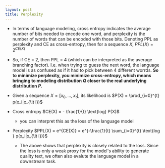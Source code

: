 ```yaml
---
layout: post
title: Perplexity
---
```


* In terms of language modeling, cross entropy indicates the average number of bits needed to encode one word, and perplexity is the number of words that can be encoded with those bits. Denoting PPL as perplexity and CE as cross-entropy, then for a sequence $X$, $PPL(X)  = 2^{CE(X)}$

* So, if CE = 2, then PPL = 4 (which can be interpreted as the average branching factor). I.e. when trying to guess the next word, the language model is as confused as if it had to pick between 4 different worrds. **So to minimize perplexity, you minimize cross-entropy, which means bringing to modeling distribution $Q$ closer to the real underlying distribution $P$.** 

* Given a sequence $X = [x_0, \ldots, x_t]$, its likelihood is $P(X) = \prod_{i=0}^{t} p(x_i|x_{\lt i})$
* Cross entropy $CE(X) = - \frac{1}{t} \text{log} P(X)$
	* you can interpret this as the loss of the language model 
* Perplexity $PPL(X) = e^{CE(X)} = e^{-\frac{1}{t} \sum_{i=0}^{t} \text{log } p(x_i|x_{\lt i})}$
	* The above shows that perplexity is closely related to the loss. Since the loss is only a weak proxy for the model's ability to generate quality text, we often also evalute the language model in a downstream task.
